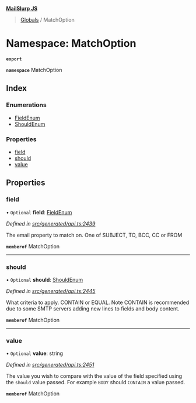 **[MailSlurp JS](../README.md)**

> [Globals](../README.md) / MatchOption

# Namespace: MatchOption

**`export`** 

**`namespace`** MatchOption

## Index

### Enumerations

* [FieldEnum](../enums/matchoption.fieldenum.md)
* [ShouldEnum](../enums/matchoption.shouldenum.md)

### Properties

* [field](matchoption.md#field)
* [should](matchoption.md#should)
* [value](matchoption.md#value)

## Properties

### field

• `Optional` **field**: [FieldEnum](../enums/matchoption.fieldenum.md)

*Defined in [src/generated/api.ts:2439](https://github.com/mailslurp/mailslurp-client/blob/85c640b/src/generated/api.ts#L2439)*

The email property to match on. One of SUBJECT, TO, BCC, CC or FROM

**`memberof`** MatchOption

___

### should

• `Optional` **should**: [ShouldEnum](../enums/matchoption.shouldenum.md)

*Defined in [src/generated/api.ts:2445](https://github.com/mailslurp/mailslurp-client/blob/85c640b/src/generated/api.ts#L2445)*

What criteria to apply. CONTAIN or EQUAL. Note CONTAIN is recommended due to some SMTP servers adding new lines to fields and body content.

**`memberof`** MatchOption

___

### value

• `Optional` **value**: string

*Defined in [src/generated/api.ts:2451](https://github.com/mailslurp/mailslurp-client/blob/85c640b/src/generated/api.ts#L2451)*

The value you wish to compare with the value of the field specified using the `should` value passed. For example `BODY` should `CONTAIN` a value passed.

**`memberof`** MatchOption
